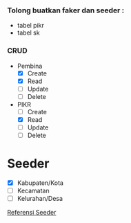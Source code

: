 ### Tolong buatkan faker dan seeder :

- tabel pikr
- tabel sk

### CRUD

- Pembina
  - [x] Create
  - [x] Read
  - [ ] Update
  - [ ] Delete
- PIKR
  - [ ] Create
  - [x] Read
  - [ ] Update
  - [ ] Delete

# Seeder

- [x] Kabupaten/Kota
- [ ] Kecamatan
- [ ] Kelurahan/Desa

[Referensi Seeder](http://aplikasi.bkkbn.go.id/pikrm/Report/LaporanPIKRM.aspx)
